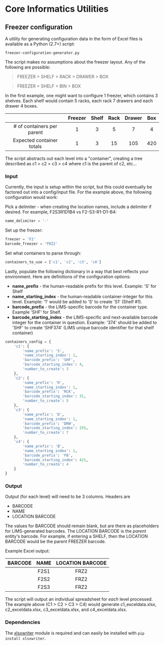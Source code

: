 # Core Informatics Utilities

## Freezer configuration
A utility for generating configuration data in the form of Excel files is available as a Python (2.7+) script:

`freezer-configuration-generator.py`

The script makes no assumptions about the freezer layout. Any of the following are possible:

> FREEZER > SHELF > RACK > DRAWER > BOX

> FREEZER > SHELF > BIN > BOX

In the first example, one might want to configure 1 freezer, which contains 3 shelves. Each shelf would contain 5 racks, each rack 7 drawers and each drawer 4 boxes.

| | Freezer | Shelf | Rack | Drawer | Box |
| :---: | :---: | :---: | :---: | :---: | :---: |
| # of containers per parent | 1 | 3 | 5 | 7 | 4 |
| Expected container totals | 1 | 3 | 15 |105 | 420 |

The script abstracts out each level into a "container", creating a tree described as c1 > c2 > c3 > c4 where c1 is the parent of c2, etc...
### Input
Currently, the input is setup within the script, but this could eventually be factored out into a config/input file. For the example above, the following configuration would work:

Pick a delimiter - when creating the location names, include a delimiter if desired. For example, F2S3R1D1B4 vs F2-S3-R1-D1-B4:
```python
name_delimiter = '-'
```

Set up the freezer:
```python
freezer = 'F2'
barcode_freezer = 'FRZ2'
```

Set what containers to parse through:
```python
containers_to_use = ['c1', 'c2', 'c3', 'c4']
```

Lastly, populate the following dictionary in a way that best reflects your environment. Here are definitions of the configuration options:

* **name_prefix** - the human-readable prefix for this level. Example: 'S' for Shelf
* **name_starting_index** - the human-readable container-integer for this level. Example: '1' would be added to 'S' to create 'S1' (Shelf #1).
* **barcode_prefix** - the LIMS-specific barcode for the container type. Example 'SHF' for Shelf.
* **barcode_starting_index** - the LIMS-specific and next-available barcode integer for the container in question. Example: '374' should be added to 'SHF' to create 'SHF374' (LIMS unique barcode identifier for that shelf container)
```python
containers_config = {
    'c1': {
        'name_prefix': 'S',
        'name_starting_index': 1,
        'barcode_prefix': 'SHF',
        'barcode_starting_index': 4,
        'number_to_create': 3
    },
    'c2': {
        'name_prefix': 'R',
        'name_starting_index': 1,
        'barcode_prefix': 'RCK',
        'barcode_starting_index': 31,
        'number_to_create': 5
    },
    'c3': {
        'name_prefix': 'D',
        'name_starting_index': 1,
        'barcode_prefix': 'DRW',
        'barcode_starting_index': 255,
        'number_to_create': 7
    },
    'c4': {
        'name_prefix': 'B',
        'name_starting_index': 1,
        'barcode_prefix': 'FB',
        'barcode_starting_index': 421,
        'number_to_create': 4
    }
}
```

### Output
Output (for each level) will need to be 3 columns. Headers are
 - BARCODE
 - NAME
 - LOCATION BARCODE

The values for BARCODE should remain blank, but are there as placeholders for LIMS-generated barcodes. The LOCATION BARCODE is the *parent* entity's barcode. For example, if entering a SHELF, then the LOCATION BARCODE would be
the parent FREEZER barcode.

Example Excel output:

| BARCODE | NAME | LOCATION BARCODE |
| --- | :---: | :---: |
|  | F2S1 | FRZ2 |
|  | F2S2 | FRZ2 |
|  | F2S3 | FRZ2 |

The script will output an individual spreadsheet for *each* level processed. The example above (C1 > C2 > C3 > C4) would generate c1_exceldata.xlsx, c2_exceldata.xlsx, c3_exceldata.xlsx, and c4_exceldata.xlsx.

### Dependencies
The [xlsxwriter](https://github.com/jmcnamara/XlsxWriter) module is required and can easily be installed with
`pip install xlsxwriter`.
